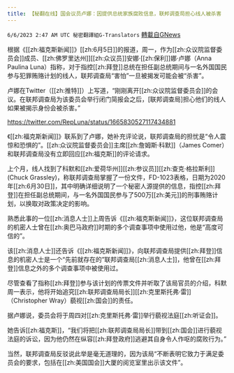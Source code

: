```yaml
---
title: 【秘翻在线】国会议员卢娜：因提供总统家族腐败信息，联邦调查局担心线人被杀害
---
```

`6/6/2023 2:47 AM UTC 秘密翻譯組G-Translators` [轉載自GNews](https://gnews.org/articles/1360724)

根据《[[zh:福克斯新闻]]》[[zh:6月5日]]的报道，周一，作为[[zh:众议院监督委员会]]成员、[[zh:佛罗里达州]][[zh:众议员]]安娜·[[zh:保利]]娜·卢娜（Anna Paulina Luna）指称，对于指控[[zh:拜登]]总统在担任副总统期间与一名外国国民参与犯罪贿赂计划的线人，联邦调查局“害怕”一旦被揭发可能会被“杀害”。

卢娜在Twitter（[[zh:推特]]）上写道，“刚刚离开[[zh:众议院监督委员会]]的会议。在联邦调查局为该委员会举行闭门简报会之后，[联邦调查局]担心他们的线人如果被揭示身份会被杀害。”

https://twitter.com/RepLuna/status/1665830527117434881

《[[zh:福克斯新闻]]》联系到了卢娜，她补充评论说，联邦调查局的担忧是“令人震惊和恐惧的”。[[zh:众议院监督委员会]]主席[[zh:詹姆斯·科默]]（James Comer）和联邦调查局没有立即回应[[zh:福克斯]]的评论请求。

上个月，线人找到了科默和[[zh:爱荷华州]][[zh:参议员]][[zh:查克·格拉斯利]] (Chuck Grassley)，称联邦调查局掌握了一份文件，FD-1023表格，日期为2020年[[zh:6月30日]]，其中明确详细说明了一个秘密人源提供的信息，指控[[zh:拜登]]在担任副总统期间，与一名外国国民参与了500万[[zh:美元]]的刑事贿赂计划，以换取对政策决定的影响。

熟悉此事的一位[[zh:消息人士]]上周告诉《[[zh:福克斯新闻]]》，这位联邦调查局的机密人士曾在[[zh:奥巴马政府]]时期的多个调查事项中使用过他，他是“高度可信的”。

该[[zh:消息人士]]还告诉《[[zh:福克斯新闻]]》，向联邦调查局提供[[zh:拜登]]信息的机密人士是一个“先前就存在的”联邦调查局[[zh:消息人士]]，他曾在[[zh:拜登]]信息之外的多个调查事项中被使用过。

尽管查看了指称[[zh:拜登]]参与该计划的传票文件并听取了该局官员的介绍，科默周一表示，他将开始追究[[zh:联邦调查局局长]][[zh:克里斯托弗·雷]]（Christopher Wray）藐视[[zh:国会]]的责任。

据卢娜说，委员会将于周四对[[zh:克里斯托弗·雷]]举行藐视法庭[[zh:听证会]]。

她告诉[[zh:福克斯]]，“我们将把[[zh:联邦调查局局长]]带到[[zh:国会]]进行藐视法庭的诉讼，因为他仍然在纵容[[zh:拜登政府]]逃避其自身令人作呕的腐败行为。”

当然，联邦调查局反驳说此举是毫无道理的，因为该局“不断表明它致力于满足委员会的要求，包括在[[zh:美国国会]]大厦的阅览室里出示该文件”。
